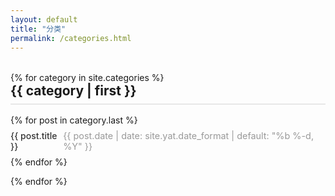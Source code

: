 ```yaml
---
layout: default
title: "分类"
permalink: /categories.html
---
```


<div class="categories-archive">
  {% for category in site.categories %}
    <h2 id="{{ category | first | slugify }}">{{ category | first }}</h2>
    <ul class="posts-list">
      {% for post in category.last %}
        <li>
          <a href="{{ post.url | relative_url }}">{{ post.title }}</a>
          <span class="post-date">{{ post.date | date: site.yat.date_format | default: "%b %-d, %Y" }}</span>
        </li>
      {% endfor %}
    </ul>
  {% endfor %}
</div>

<style>
.categories-archive {
  margin-top: 2rem;
}

.categories-archive h2 {
  border-bottom: 2px solid #e8e8e8;
  padding-bottom: 0.5rem;
  margin-bottom: 1rem;
  margin-top: 2rem;
}

.categories-archive h2:first-child {
  margin-top: 0;
}

.posts-list {
  list-style: none;
  padding: 0;
}

.posts-list li {
  display: flex;
  justify-content: space-between;
  align-items: center;
  padding: 0.5rem 0;
  border-bottom: 1px solid #f0f0f0;
}

.posts-list li:last-child {
  border-bottom: none;
}

.posts-list a {
  text-decoration: none;
  color: #333;
  font-weight: 500;
}

.posts-list a:hover {
  color: #007bff;
}

.post-date {
  color: #999;
  font-size: 0.9rem;
}
</style>

<script>
// 处理 URL 片段跳转，确保中文锚点正常工作
document.addEventListener('DOMContentLoaded', function() {
  // 如果 URL 中有 hash，尝试滚动到对应位置
  if (window.location.hash) {
    var hash = decodeURIComponent(window.location.hash);
    var element = document.querySelector(hash) || document.getElementById(hash.substring(1));
    if (element) {
      element.scrollIntoView({ behavior: 'smooth' });
    }
  }
});
</script>
